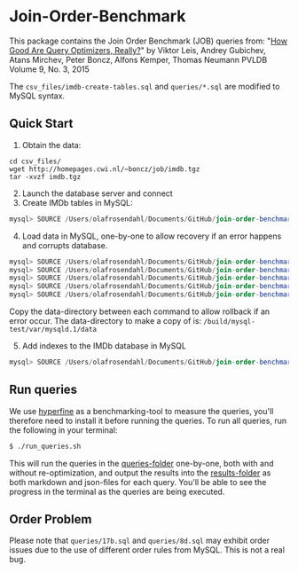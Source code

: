 # Join-Order-Benchmark

This package contains the Join Order Benchmark (JOB) queries from:
"[How Good Are Query Optimizers, Really?](http://www.vldb.org/pvldb/vol9/p204-leis.pdf)"
by Viktor Leis, Andrey Gubichev, Atans Mirchev, Peter Boncz, Alfons Kemper, Thomas Neumann
PVLDB Volume 9, No. 3, 2015


The `csv_files/imdb-create-tables.sql` and `queries/*.sql` are modified to MySQL syntax.


## Quick Start

1. Obtain the data:
```shell
cd csv_files/
wget http://homepages.cwi.nl/~boncz/job/imdb.tgz
tar -xvzf imdb.tgz
```

2. Launch the database server and connect
3. Create IMDb tables in MySQL:

```sqlmysql
mysql> SOURCE /Users/olafrosendahl/Documents/GitHub/join-order-benchmark/csv_files/imdb-create-tables.sql
```

4. Load data in MySQL, one-by-one to allow recovery if an error happens and corrupts database.
```sqlmysql
mysql> SOURCE /Users/olafrosendahl/Documents/GitHub/join-order-benchmark/csv_files/imdb-load-data-1.sql
mysql> SOURCE /Users/olafrosendahl/Documents/GitHub/join-order-benchmark/csv_files/imdb-load-data-2.sql
mysql> SOURCE /Users/olafrosendahl/Documents/GitHub/join-order-benchmark/csv_files/imdb-load-data-3.sql
mysql> SOURCE /Users/olafrosendahl/Documents/GitHub/join-order-benchmark/csv_files/imdb-load-data-4.sql
mysql> SOURCE /Users/olafrosendahl/Documents/GitHub/join-order-benchmark/csv_files/imdb-load-data-5.sql
```

Copy the data-directory between each command to allow rollback if an error occur. The data-directory to make a copy of is:
`/build/mysql-test/var/mysqld.1/data`

5. Add indexes to the IMDb database in MySQL
```sqlmysql
mysql> SOURCE /Users/olafrosendahl/Documents/GitHub/join-order-benchmark/csv_files/imdb-index-tables.sql
```

## Run queries

We use [hyperfine](https://github.com/sharkdp/hyperfine) as a benchmarking-tool to measure the queries, you'll therefore need to install it before running the queries. To run all queries, run the following in your terminal:

```bash
$ ./run_queries.sh
```

This will run the queries in the [queries-folder](./queries/) one-by-one, both with and without re-optimization, and output the results into the [results-folder](./results/) as both markdown and json-files for each query. You'll be able to see the progress in the terminal as the queries are being executed.

## Order Problem

Please note that `queries/17b.sql` and `queries/8d.sql` may exhibit order issues due to the use of different order rules from MySQL. This is not a real bug.
